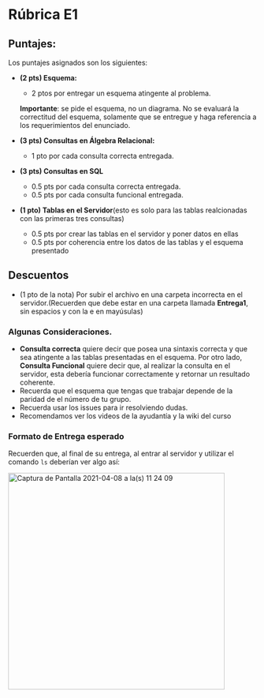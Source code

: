 # Rúbrica E1

## Puntajes: 

Los puntajes asignados son los siguientes:

- **(2 pts) Esquema:** 
  - 2 ptos por entregar un esquema atingente al problema. 
  
  **Importante**: se pide el esquema, no un diagrama. No se evaluará la correctitud del esquema, solamente que se entregue y haga referencia a los requerimientos del enunciado.

- **(3 pts) Consultas en Álgebra Relacional:** 
  - 1 pto por cada consulta correcta entregada.

- **(3 pts) Consultas en SQL**
  - 0.5 pts por cada consulta correcta entregada.
  - 0.5 pts por cada consulta funcional entregada.

- **(1 pto) Tablas en el Servidor**(esto es solo para las tablas realcionadas con las primeras tres consultas)
  - 0.5 pts por crear las tablas en el servidor y poner datos en ellas
  - 0.5 pts por coherencia entre los datos de las tablas y el esquema presentado


## Descuentos

- (1 pto de la nota) Por subir el archivo en una carpeta incorrecta en el servidor.(Recuerden que debe estar en una carpeta llamada **Entrega1**, sin espacios y con la e en mayúsulas)

### Algunas Consideraciones.

- **Consulta correcta** quiere decir que posea una sintaxis correcta y que sea atingente a las tablas presentadas en el esquema. Por otro lado, **Consulta Funcional** quiere decir que, al realizar la consulta en el servidor, esta debería funcionar correctamente y retornar un resultado coherente.
- Recuerda que el esquema que tengas que trabajar depende de la paridad de el número de tu grupo. 
- Recuerda usar los issues para ir resolviendo dudas.
- Recomendamos ver los videos de la ayudantía y la wiki del curso

### Formato de Entrega esperado

Recuerden que, al final de su entrega, al entrar al servidor y utilizar el comando ```ls``` deberían ver algo así:

<img width="439" alt="Captura de Pantalla 2021-04-08 a la(s) 11 24 09" src="https://user-images.githubusercontent.com/37157550/114055497-d43c4700-985e-11eb-93f4-db52bb60e3ae.png">
